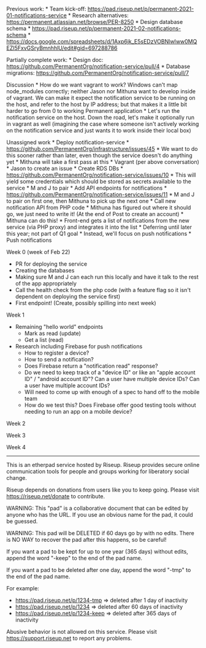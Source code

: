 Previous work:
	* Team kick-off: https://pad.riseup.net/p/permanent-2021-01-notifications-service
	* Research alternatives: https://permanent.atlassian.net/browse/PER-8250
	* Design database schema
		* https://pad.riseup.net/p/permanent-2021-02-notifications-schema
		* https://docs.google.com/spreadsheets/d/1Axp6jk_E5sEDzVOBNlwIww0MQEZI5FxvGSryBmnhhlU/edit#gid=697288786

Partially complete work:
	* Design doc: https://github.com/PermanentOrg/notification-service/pull/4
	* Database migrations: https://github.com/PermanentOrg/notification-service/pull/7

Discussion
	* How do we want vagrant to work? Windows can't map node_modules correctly; neither Jason nor Mithuna want to develop inside of vagrant. We can make it expect the notification service to be running on the host, and refer to the host by IP address; but that makes it a little bit harder to go from 0 to working Permanent application
		* Let's run the notification service on the host.  Down the road, let's make it optionally run in vagrant as well (imagining the case where someone isn't actively working on the notification service and just wants it to work inside their local box)

Unassigned work
	* Deploy notification-service
		* https://github.com/PermanentOrg/infrastructure/issues/45
			* We want to do this sooner rather than later, even though the service doesn't do anything yet
		* Mithuna will take a first pass at this
	* Vagrant (per above conversation)
		* Jason to create an issue
	* Create RDS DBs
		* https://github.com/PermanentOrg/notification-service/issues/10
			* This will yield some credentials which should be stored as secrets available to the service
			* M and J to pair
	* Add API endpoints for notifications
		* https://github.com/PermanentOrg/notification-service/issues/11
		* M and J to pair on first one, then Mithuna to pick up the next one
	* Call new notification API from PHP code
		* Mithuna has figured out where it should go, we just need to write it!  (At the end of Post to create an account)
		* Mithuna can do this!
	* Front-end gets a list of notifications from the new service (via PHP proxy) and integrates it into the list
		* Deferring until later this year; not part of Q1 goal
		* Instead, we'll focus on push notifications
	* Push notifications

Week 0 (week of Feb 22)
- PR for deploying the service
- Creating the databases
- Making sure M and J can each run this locally and have it talk to the rest of the app appropriately
- Call the health check from the php code (with a feature flag so it isn't dependent on deploying the service first)
- First endpoint! (Create, possibly spilling into next week)

Week 1
- Remaining "hello world" endpoints
  - Mark as read (update)
  - Get a list (read)
- Research including Firebase for push notifications
  - How to register a device?
  - How to send a notification?
  - Does Firebase return a "notification read" response?
  - Do we need to keep track of a "device ID" or like an "apple account ID" / "android account ID"? Can a user have multiple device IDs? Can a user have multiple account IDs?
  - Will need to come up with enough of a spec to hand off to the mobile team
  - How do we test this? Does Firebase offer good testing tools without needing to run an app on a mobile device?

Week 2

Week 3

Week 4

---

This is an etherpad service hosted by Riseup. Riseup provides secure online communication tools for people and groups working for liberatory social change.

Riseup depends on donations from users like you to keep going. Please visit https://riseup.net/donate to contribute.

WARNING: This "pad" is a collaborative document that can be edited by anyone who has the URL. If you use an obvious name for the pad, it could be guessed.

WARNING: This pad will be DELETED if 60 days go by with no edits. There is NO WAY to recover the pad after this happens, so be careful!

If you want a pad to be kept for up to one year (365 days) without edits, append the word "-keep" to the end of the pad name.

If you want a pad to be deleted after one day, append the word "-tmp" to the end of the pad name.

For example:
* https://pad.riseup.net/p/1234-tmp => deleted after 1 day of inactivity
* https://pad.riseup.net/p/1234 => deleted after 60 days of inactivity
* https://pad.riseup.net/p/1234-keep => deleted after 365 days of inactivity

Abusive behavior is not allowed on this service. Please visit https://support.riseup.net to report any problems.
